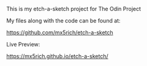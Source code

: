This is my etch-a-sketch project for The Odin Project

My files along with the code can be found at:

https://github.com/mx5rich/etch-a-sketch

Live Preview:

https://mx5rich.github.io/etch-a-sketch/